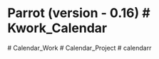 # Parrot (version - 0.16) #   K w o r k _ C a l e n d a r  
 #   C a l e n d a r _ W o r k  
 # Calendar_Project
#   c a l e n d a r r  
 